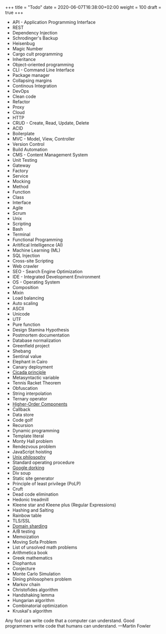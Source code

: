 +++
title = "Todo"
date = 2020-06-07T16:38:00+02:00
weight = 100
draft = true
+++


- API - Application Programming Interface
- REST
- Dependency Injection
- Schrodinger's Backup
- Heisenbug
- Magic Number
- Cargo cult programming
- Inheritance
- Object-oriented programming
- CLI - Command Line Interface
- Package manager
- Collapsing margins
- Continous Integration
- DevOps
- Clean code
- Refactor
- Proxy
- Cloud
- HTTP
- CRUD - Create, Read, Update, Delete
- ACID
- Boilerplate
- MVC - Model, View, Controller
- Version Control
- Build Automation
- CMS - Content Management System
- Unit Testing
- Gateway
- Factory
- Service
- Mocking
- Method
- Function
- Class
- Interface
- Agile
- Scrum
- Unix
- Scripting
- Bash
- Terminal
- Functional Programming
- Aritifical Intelligence (AI)
- Machine Learning (ML)
- SQL Injection
- Cross-site Scripting
- Web crawler
- SEO - Search Engine Optimization
- IDE - Integrated Development Environment
- OS - Operating System
- Composition
- Mixin
- Load balancing
- Auto scaling
- ASCII
- Unicode
- UTF
- Pure function
- Design Stamina Hypothesis
- Postmortem documentation
- Database normalization
- Greenfield project
- Shebang
- Sentinal value
- Elephant in Cairo
- Canary deployment
- [Cicada principle](https://lea.verou.me/2020/07/the-cicada-principle-revisited-with-css-variables/)
- Metasyntactic variable
- Tennis Racket Theorem
- Obfuscation
- String interpolation
- Ternary operator
- [Higher-Order Components](https://reactjs.org/docs/higher-order-components.html)
- Callback
- Data store
- Code golf
- Recursion
- Dynamic programming
- Template literal
- Monty Hall problem
- Rendezvous problem
- JavaScript hoisting
- [Unix philosophy](https://en.wikipedia.org/wiki/Unix_philosophy)
- Standard operating procedure
- [Google dorking](https://medium.com/nassec-cybersecurity-writeups/exploring-google-hacking-techniques-using-google-dork-6df5d79796cf)
- Div soup
- Static site generator
- Principle of least privilege (PoLP)
- Cruft
- Dead code elimination
- Hedonic treadmill
- Kleene star and Kleene plus (Regular Expressions)
- Hashing and Salting
- Rainbow table
- TLS/SSL
- [Domain sharding](https://medium.com/@jperasmus11/domain-sharding-on-the-modern-web-dc97df4f6a90)
- A/B testing
- Memoization
- Moving Sofa Problem
- List of unsolved math problems
- Arithmetica book
- Greek mathematics
- Diophantus
- Conjecture
- Monte Carlo Simulation
- Dining philosophers problem
- Markov chain
- Christofides algorithm
- Handshaking lemma
- Hungarian algorithm
- Combinatorial optimization
- Kruskal's algorithm


Any fool can write code that a computer can understand. Good programmers write code that humans can understand.
—Martin Fowler